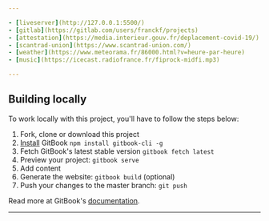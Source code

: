 ```yaml
---

- [liveserver](http://127.0.0.1:5500/)
- [gitlab](https://gitlab.com/users/franckf/projects)
- [attestation](https://media.interieur.gouv.fr/deplacement-covid-19/)
- [scantrad-union](https://www.scantrad-union.com/)
- [weather](https://www.meteorama.fr/86000.html?v=heure-par-heure)
- [music](https://icecast.radiofrance.fr/fiprock-midfi.mp3)

---
```


## Building locally

To work locally with this project, you'll have to follow the steps below:

1. Fork, clone or download this project
1. [Install][] GitBook `npm install gitbook-cli -g`
1. Fetch GitBook's latest stable version `gitbook fetch latest`
1. Preview your project: `gitbook serve`
1. Add content
1. Generate the website: `gitbook build` (optional)
1. Push your changes to the master branch: `git push`

Read more at GitBook's [documentation][].

---

[ci]: https://about.gitlab.com/gitlab-ci/
[GitBook]: https://www.gitbook.com/
[host the book]: https://gitlab.com/pages/gitbook/tree/pages
[install]: http://toolchain.gitbook.com/setup.html
[documentation]: http://toolchain.gitbook.com
[userpages]: https://docs.gitlab.com/ce/user/project/pages/introduction.html#user-or-group-pages
[projpages]: https://docs.gitlab.com/ce/user/project/pages/introduction.html#project-pages
